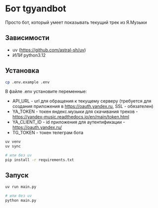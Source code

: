 # Бот tgyandbot
Просто бот, который умеет показывать текущий трек из Я.Музыки 

## Зависимости
- uv (https://github.com/astral-sh/uv)
- *ИЛИ* python3.12 

## Установка
```bash
cp .env.example .env
```

В файле .env установите переменные: 
- API_URL - url для обращения к текущему серверу (требуется для создания приложения в https://oauth.yandex.ru, SSL - обязателен)
- YA_TOKEN - токен яндекс.музыки для скачивания треков - https://yandex-music.readthedocs.io/en/main/token.html
- YA_CLIENT_ID - id приложения для аутентификации - https://oauth.yandex.ru/
- TG_TOKEN - токен телеграм бота

```bash
uv venv
uv sync

# или без uv
pip install -r requirements.txt
```

## Запуск
```bash
uv run main.py

# или без uv 
python main.py
```